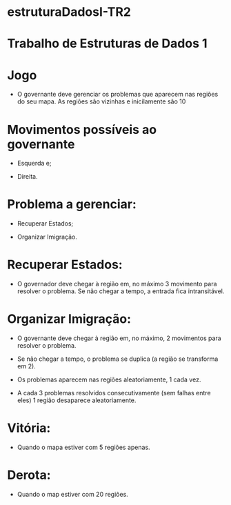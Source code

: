 # estruturaDadosI-TR2
# Trabalho de Estruturas de Dados 1 

# Jogo
- O governante deve gerenciar os problemas que aparecem nas regiões do seu mapa. As regiões são vizinhas e inicilamente são 10

# Movimentos possíveis ao governante
- Esquerda e;

- Direita.

# Problema a gerenciar:
- Recuperar Estados;

- Organizar Imigração.

# Recuperar Estados:
- O governador deve chegar à região em, no máximo 3 movimento para resolver o problema. Se não chegar a tempo, a entrada fica intransitável.

# Organizar Imigração:
- O governante deve chegar à região em, no máximo, 2 movimentos para resolver o problema.

- Se não chegar a tempo, o problema se duplica (a região se transforma em 2).

- Os problemas aparecem nas regiões aleatoriamente, 1 cada vez.

- A cada 3 problemas resolvidos consecutivamente (sem falhas entre eles) 1 região desaparece aleatoriamente.

# Vitória:
- Quando o mapa estiver com 5 regiões apenas.

# Derota:
- Quando o map estiver com 20 regiões.

